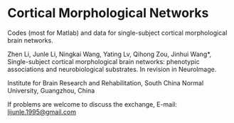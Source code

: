 # Cortical Morphological Networks
 
Codes (most for Matlab) and data for single-subject cortical morphological brain networks.

Zhen Li, Junle Li, Ningkai Wang, Yating Lv, Qihong Zou, Jinhui Wang*, Single-subject cortical morphological brain networks: phenotypic associations and neurobiological substrates. In revision in NeuroImage.

Institute for Brain Research and Rehabilitation, South China Normal University, Guangzhou, China

If problems are welcome to discuss the exchange, E-mail: lijunle.1995@gmail.com
